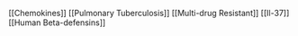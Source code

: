 [[Chemokines]]
[[Pulmonary Tuberculosis]]
[[Multi-drug Resistant]]
[[Il-37]]
[[Human Beta-defensins]]
